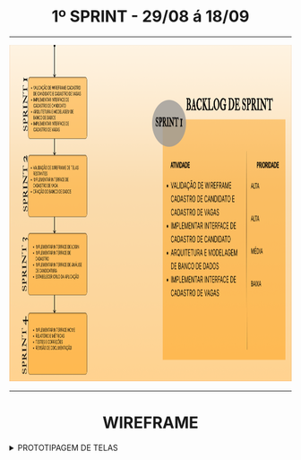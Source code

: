 <div align="center">
  
# 1º SPRINT - 29/08 á 18/09
  
<hr>

<img src = "https://github.com/B1naryDevs/API/blob/dev/imagens/backlog_sprint.png?raw=true" width="900" height="600" /> <br>
  
<hr>
  
# WIREFRAME 
  
</div>

<details>
  
 <summary> PROTOTIPAGEM DE TELAS </summary><br>
  
 * ## Tela Candidato  <br> 
  
 <div align="center">
  
 <img src="https://user-images.githubusercontent.com/101594950/190285159-5f8db807-90a5-4562-b870-4ee770f3ec96.png"> <br>
  
 </div>
  
  * ## Tela Candidato  <br>
  
  <div align="center">
  
  <img src="https://user-images.githubusercontent.com/101594950/190285169-ba31c8a4-918a-4b5a-a46d-4080ab6a47f4.png">
  
  </div>
  
  * ## Tela Candidato  <br>
  
 <div align="center">
  
 <img src="https://user-images.githubusercontent.com/101594950/190285171-9a263be0-a6ec-4add-b8e2-e69d3cd2abfa.png">
   
 </div>
  
  * ## Tela Candidato  <br>
  
 <div align = "center">
  
 <img src="https://user-images.githubusercontent.com/101594950/190285186-4847bb72-474d-407d-816f-15d223a6a788.png">
   
 </div>
  
  * ## Tela Candidato  <br>
 </summary>
